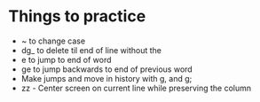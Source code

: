 Things to practice
==================

* ~ to change case
* dg\_ to delete til end of line without the <NL>
* e to jump to end of word
* ge to jump backwards to end of previous word
* Make jumps and move in history with g, and g;
* zz - Center screen on current line while preserving the column
